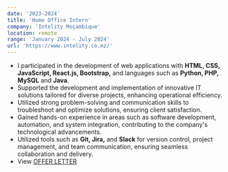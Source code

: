```yaml
---
date: '2023-2024'
title: 'Home Office Intern'
company: 'Intelity Moçambique'
location: remote
range: 'January 2024 - July 2024'
url: 'https://www.intelity.co.mz/'
---
```


- I participated in the development of web applications with **HTML, CSS, JavaScript, React.js, Bootstrap,** and languages ​​such as **Python, PHP, MySQL** and **Java**.
- Supported the development and implementation of innovative IT solutions tailored for diverse projects, enhancing operational efficiency.
- Utilized strong problem-solving and communication skills to troubleshoot and optimize solutions, ensuring client satisfaction.
- Gained hands-on experience in areas such as software development, automation, and system integration, contributing to the company's technological advancements.
- Utilized tools such as **Git, Jira,** and **Slack** for version control, project management, and team communication, ensuring seamless collaboration and delivery.
- View [OFFER LETTER](https://drive.google.com/file/d/1q-rr54_-9znx-m1PvEDTYkbu5yGy0miK/view?usp=sharing)
